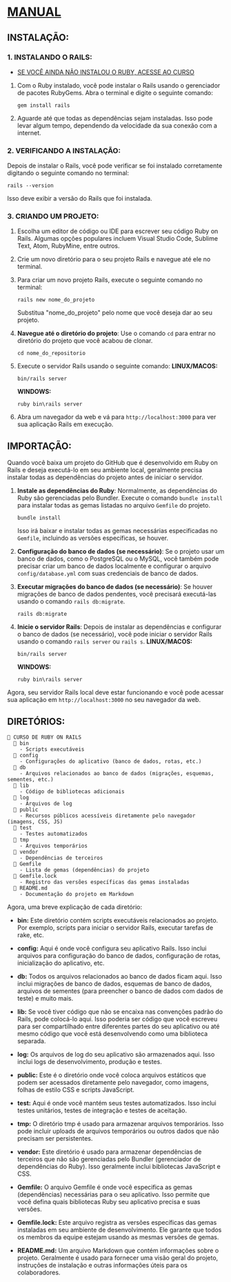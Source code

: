 # [MANUAL](https://guides.rubyonrails.org/getting_started.html)
## INSTALAÇÃO:
### 1. INSTALANDO O RAILS:
- [SE VOCÊ AINDA NÃO INSTALOU O RUBY, ACESSE AO CURSO](https://github.com/VILHALVA/CURSO-DE-RUBY)

1. Com o Ruby instalado, você pode instalar o Rails usando o gerenciador de pacotes RubyGems. Abra o terminal e digite o seguinte comando:
   ```
   gem install rails
   ```

2. Aguarde até que todas as dependências sejam instaladas. Isso pode levar algum tempo, dependendo da velocidade da sua conexão com a internet.

### 2. VERIFICANDO A INSTALAÇÃO:
Depois de instalar o Rails, você pode verificar se foi instalado corretamente digitando o seguinte comando no terminal:
```
rails --version
```
Isso deve exibir a versão do Rails que foi instalada.

### 3. CRIANDO UM PROJETO:
1. Escolha um editor de código ou IDE para escrever seu código Ruby on Rails. Algumas opções populares incluem Visual Studio Code, Sublime Text, Atom, RubyMine, entre outros.

2. Crie um novo diretório para o seu projeto Rails e navegue até ele no terminal.

3. Para criar um novo projeto Rails, execute o seguinte comando no terminal:
   ```
   rails new nome_do_projeto
   ```
   Substitua "nome_do_projeto" pelo nome que você deseja dar ao seu projeto.

4. **Navegue até o diretório do projeto**: Use o comando `cd` para entrar no diretório do projeto que você acabou de clonar.

   ```
   cd nome_do_repositorio
   ```

5. Execute o servidor Rails usando o seguinte comando:
  **LINUX/MACOS:**
   ```
   bin/rails server
   ```

   **WINDOWS:**
   ```
   ruby bin\rails server
   ```

6. Abra um navegador da web e vá para `http://localhost:3000` para ver sua aplicação Rails em execução.

## IMPORTAÇÃO:
Quando você baixa um projeto do GitHub que é desenvolvido em Ruby on Rails e deseja executá-lo em seu ambiente local, geralmente precisa instalar todas as dependências do projeto antes de iniciar o servidor.

1. **Instale as dependências do Ruby**: Normalmente, as dependências do Ruby são gerenciadas pelo Bundler. Execute o comando `bundle install` para instalar todas as gemas listadas no arquivo `Gemfile` do projeto.

   ```
   bundle install
   ```

   Isso irá baixar e instalar todas as gemas necessárias especificadas no `Gemfile`, incluindo as versões específicas, se houver.

2. **Configuração do banco de dados (se necessário)**: Se o projeto usar um banco de dados, como o PostgreSQL ou o MySQL, você também pode precisar criar um banco de dados localmente e configurar o arquivo `config/database.yml` com suas credenciais de banco de dados.

3. **Executar migrações do banco de dados (se necessário)**: Se houver migrações de banco de dados pendentes, você precisará executá-las usando o comando `rails db:migrate`.

   ```
   rails db:migrate
   ```

4. **Inicie o servidor Rails**: Depois de instalar as dependências e configurar o banco de dados (se necessário), você pode iniciar o servidor Rails usando o comando `rails server` ou `rails s`.
  **LINUX/MACOS:**
   ```
   bin/rails server
   ```

   **WINDOWS:**
   ```
   ruby bin\rails server
   ```

Agora, seu servidor Rails local deve estar funcionando e você pode acessar sua aplicação em `http://localhost:3000` no seu navegador da web.

## DIRETÓRIOS:
```
📁 CURSO DE RUBY ON RAILS
  📁 bin
    - Scripts executáveis
  📁 config
    - Configurações do aplicativo (banco de dados, rotas, etc.)
  📁 db
    - Arquivos relacionados ao banco de dados (migrações, esquemas, sementes, etc.)
  📁 lib
    - Código de bibliotecas adicionais
  📁 log
    - Arquivos de log
  📁 public
    - Recursos públicos acessíveis diretamente pelo navegador (imagens, CSS, JS)
  📁 test
    - Testes automatizados
  📁 tmp
    - Arquivos temporários
  📁 vendor
    - Dependências de terceiros
  📄 Gemfile
    - Lista de gemas (dependências) do projeto
  📄 Gemfile.lock
    - Registro das versões específicas das gemas instaladas
  📄 README.md
    - Documentação do projeto em Markdown
```

Agora, uma breve explicação de cada diretório:

- **bin:** Este diretório contém scripts executáveis relacionados ao projeto. Por exemplo, scripts para iniciar o servidor Rails, executar tarefas de rake, etc.
  
- **config:** Aqui é onde você configura seu aplicativo Rails. Isso inclui arquivos para configuração do banco de dados, configuração de rotas, inicialização do aplicativo, etc.
  
- **db:** Todos os arquivos relacionados ao banco de dados ficam aqui. Isso inclui migrações de banco de dados, esquemas de banco de dados, arquivos de sementes (para preencher o banco de dados com dados de teste) e muito mais.
  
- **lib:** Se você tiver código que não se encaixa nas convenções padrão do Rails, pode colocá-lo aqui. Isso poderia ser código que você escreveu para ser compartilhado entre diferentes partes do seu aplicativo ou até mesmo código que você está desenvolvendo como uma biblioteca separada.
  
- **log:** Os arquivos de log do seu aplicativo são armazenados aqui. Isso inclui logs de desenvolvimento, produção e testes.
  
- **public:** Este é o diretório onde você coloca arquivos estáticos que podem ser acessados diretamente pelo navegador, como imagens, folhas de estilo CSS e scripts JavaScript.
  
- **test:** Aqui é onde você mantém seus testes automatizados. Isso inclui testes unitários, testes de integração e testes de aceitação.
  
- **tmp:** O diretório tmp é usado para armazenar arquivos temporários. Isso pode incluir uploads de arquivos temporários ou outros dados que não precisam ser persistentes.
  
- **vendor:** Este diretório é usado para armazenar dependências de terceiros que não são gerenciadas pelo Bundler (gerenciador de dependências do Ruby). Isso geralmente inclui bibliotecas JavaScript e CSS.
  
- **Gemfile:** O arquivo Gemfile é onde você especifica as gemas (dependências) necessárias para o seu aplicativo. Isso permite que você defina quais bibliotecas Ruby seu aplicativo precisa e suas versões.
  
- **Gemfile.lock:** Este arquivo registra as versões específicas das gemas instaladas em seu ambiente de desenvolvimento. Ele garante que todos os membros da equipe estejam usando as mesmas versões de gemas.
  
- **README.md:** Um arquivo Markdown que contém informações sobre o projeto. Geralmente é usado para fornecer uma visão geral do projeto, instruções de instalação e outras informações úteis para os colaboradores.



